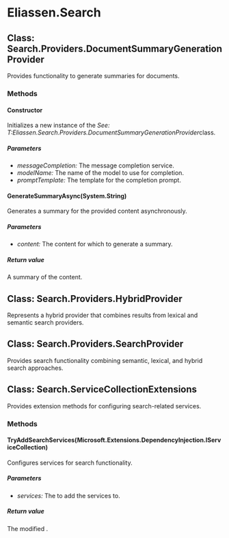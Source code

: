 ﻿# Eliassen.Search


## Class: Search.Providers.DocumentSummaryGenerationProvider
Provides functionality to generate summaries for documents. 

### Methods


#### Constructor
Initializes a new instance of the 
 *See: T:Eliassen.Search.Providers.DocumentSummaryGenerationProvider*class. 


##### Parameters
* *messageCompletion:* The message completion service.
* *modelName:* The name of the model to use for completion.
* *promptTemplate:* The template for the completion prompt.




#### GenerateSummaryAsync(System.String)
Generates a summary for the provided content asynchronously. 


##### Parameters
* *content:* The content for which to generate a summary.




##### Return value
A summary of the content.



## Class: Search.Providers.HybridProvider
Represents a hybrid provider that combines results from lexical and semantic search providers. 


## Class: Search.Providers.SearchProvider
Provides search functionality combining semantic, lexical, and hybrid search approaches. 


## Class: Search.ServiceCollectionExtensions
Provides extension methods for configuring search-related services. 

### Methods


#### TryAddSearchServices(Microsoft.Extensions.DependencyInjection.IServiceCollection)
Configures services for search functionality. 


##### Parameters
* *services:* The to add the services to.




##### Return value
The modified .

